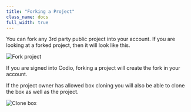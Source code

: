 ```yaml
---
title: "Forking a Project"
class_name: docs
full_width: true
---
```


You can fork any 3rd party public project into your account. If you are looking at a forked project, then it will look like this.

![Fork project](/img/docs/fork-ide.png)

If you are signed into Codio, forking a project will create the fork in your account.

If the project owner has allowed box cloning you will also be able to clone the box as well as the project.

![Clone box](/img/docs/fork-clone.png)
